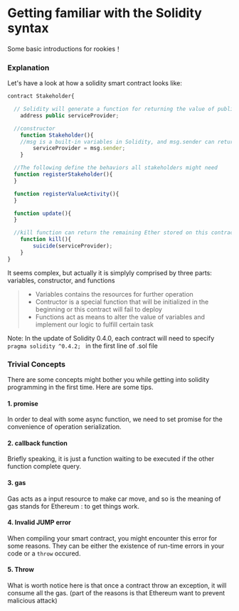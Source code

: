 # Getting familiar with the Solidity syntax
Some basic introductions for rookies！

### Explanation

Let's have a look at how a solidity smart contract looks like:

```javascript
contract Stakeholder{

  // Solidity will generate a function for returning the value of public varialbes
	address public serviceProvider;

  //constructor
	function Stakeholder(){
    //msg is a built-in variables in Solidity, and msg.sender can return the address of the one who is calling this contract
		serviceProvider = msg.sender;
	}

  //The following define the behaviors all stakeholders might need
  function registerStakeholder(){
  }

  function registerValueActivity(){
  }

  function update(){
  }

  //kill function can return the remaining Ether stored on this contract to the serviceProvider
	function kill(){
		suicide(serviceProvider);
	}
}

```

It seems complex, but actually it is simplyly comprised by three parts: variables, constructor, and functions
> + Variables contains the resources for further operation
> + Contructor is a special function that will be initialized in the beginning or this contract will fail to deploy
> + Functions act as means to alter the value of variables and implement our logic to fulfill certain task

Note: In the update of Solidity 0.4.0, each contract will need to specify `pragma solidity ^0.4.2; ` in the first line of .sol file

### Trivial Concepts
There are some concepts might bother you while getting into solidity programming in the first time. Here are some tips.
#### 1. promise
In order to deal with some async function, we need to set promise for the convenience of operation serialization.
#### 2. callback function
Briefly speaking, it is just a function waiting to be executed if the other function complete query.
#### 3. gas
Gas acts as a input resource to make car move, and so is the meaning of gas stands for Ethereum : to get things work.
#### 4. Invalid JUMP error
When compiling your smart contract, you might encounter this error for some reasons. They can be either the existence of run-time errors in your code or a `throw` occured.
#### 5. Throw
What is worth notice here is that once a contract throw an exception, it will consume all the gas. (part of the reasons is that Ethereum want to prevent malicious attack)
